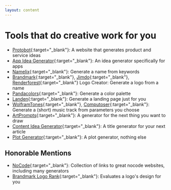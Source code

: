 ```yaml
---
layout: content
---
```

# Tools that do creative work for you
* [Protobot](//www.protobot.org){:target="_blank"}: A website that generates product and service ideas
* [App Idea Generator](//appideagenerator.com/){:target="_blank"}: An idea generator specifically for apps
* [Namelix](//namelix.com){:target="_blank"}: Generate a name from keywords
* [Brandmark](//brandmark.io){:target="_blank"}, [Jimdo](//logo.e.jimdo.com){:target="_blank"}, [Renderforest](//www.renderforest.com/logo-maker){:target="_blank"} Logo Creator: Generate a logo from a name
* [Pandacolors](//www.pandacolors.com){:target="_blank"}: Generate a color palette
* [Landen](//www.landen.co){:target="_blank"}: Generate a landing page just for you
* [WolframTones](http://tones.wolfram.com/generate){:target="_blank"}, [Computoser](http://computoser.com/){:target="_blank"}: Generate a (short) music track from parameters you choose
* [ArtPrompts](http://artprompts.org/){:target="_blank"}: A generator for the next thing you want to draw
* [Content Idea Generator](//www.portent.com/tools/title-maker){:target="_blank"}: A title generator for your next article
* [Plot Generator](//www.plot-generator.org.uk){:target="_blank"}: A plot generator, nothing else

## Honorable Mentions
* [NoCode](//www.nocode.tech/tools){:target="_blank"}: Collection of links to great nocode websites, including many generators
* [Brandmark Logo Rank](//brandmark.io/logo-rank){:target="_blank"}: Evaluates a logo's design for you